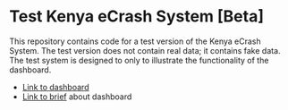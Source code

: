 # Test Kenya eCrash System [Beta]

This repository contains code for a test version of the Kenya eCrash System. The test version does not contain real data; it contains fake data. The test system is designed to only to illustrate the functionality of the dashboard.

* [Link to dashboard](https://smarttrans.shinyapps.io/kenya-ecrash/) 
* [Link to brief](https://documents1.worldbank.org/curated/en/099812409142212391/pdf/IDU0fa12afc501d270442e0a7b7039186f51bfab.pdf) about dashboard
